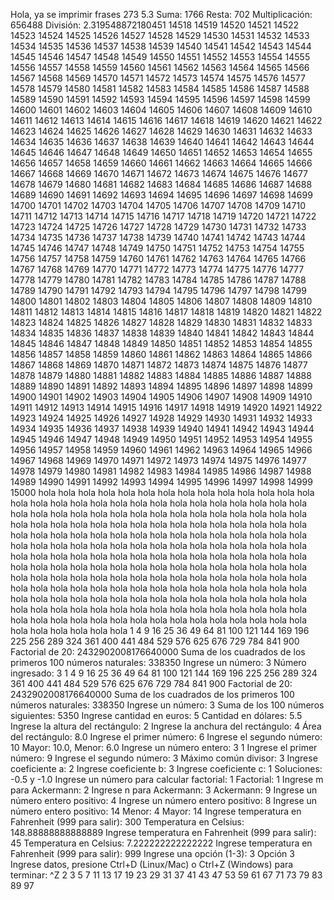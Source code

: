 Hola, ya se imprimir frases
273
5.3
Suma: 1766
Resta: 702
Multiplicación: 656488
División: 2.319548872180451
14518
14519
14520
14521
14522
14523
14524
14525
14526
14527
14528
14529
14530
14531
14532
14533
14534
14535
14536
14537
14538
14539
14540
14541
14542
14543
14544
14545
14546
14547
14548
14549
14550
14551
14552
14553
14554
14555
14556
14557
14558
14559
14560
14561
14562
14563
14564
14565
14566
14567
14568
14569
14570
14571
14572
14573
14574
14575
14576
14577
14578
14579
14580
14581
14582
14583
14584
14585
14586
14587
14588
14589
14590
14591
14592
14593
14594
14595
14596
14597
14598
14599
14600
14601
14602
14603
14604
14605
14606
14607
14608
14609
14610
14611
14612
14613
14614
14615
14616
14617
14618
14619
14620
14621
14622
14623
14624
14625
14626
14627
14628
14629
14630
14631
14632
14633
14634
14635
14636
14637
14638
14639
14640
14641
14642
14643
14644
14645
14646
14647
14648
14649
14650
14651
14652
14653
14654
14655
14656
14657
14658
14659
14660
14661
14662
14663
14664
14665
14666
14667
14668
14669
14670
14671
14672
14673
14674
14675
14676
14677
14678
14679
14680
14681
14682
14683
14684
14685
14686
14687
14688
14689
14690
14691
14692
14693
14694
14695
14696
14697
14698
14699
14700
14701
14702
14703
14704
14705
14706
14707
14708
14709
14710
14711
14712
14713
14714
14715
14716
14717
14718
14719
14720
14721
14722
14723
14724
14725
14726
14727
14728
14729
14730
14731
14732
14733
14734
14735
14736
14737
14738
14739
14740
14741
14742
14743
14744
14745
14746
14747
14748
14749
14750
14751
14752
14753
14754
14755
14756
14757
14758
14759
14760
14761
14762
14763
14764
14765
14766
14767
14768
14769
14770
14771
14772
14773
14774
14775
14776
14777
14778
14779
14780
14781
14782
14783
14784
14785
14786
14787
14788
14789
14790
14791
14792
14793
14794
14795
14796
14797
14798
14799
14800
14801
14802
14803
14804
14805
14806
14807
14808
14809
14810
14811
14812
14813
14814
14815
14816
14817
14818
14819
14820
14821
14822
14823
14824
14825
14826
14827
14828
14829
14830
14831
14832
14833
14834
14835
14836
14837
14838
14839
14840
14841
14842
14843
14844
14845
14846
14847
14848
14849
14850
14851
14852
14853
14854
14855
14856
14857
14858
14859
14860
14861
14862
14863
14864
14865
14866
14867
14868
14869
14870
14871
14872
14873
14874
14875
14876
14877
14878
14879
14880
14881
14882
14883
14884
14885
14886
14887
14888
14889
14890
14891
14892
14893
14894
14895
14896
14897
14898
14899
14900
14901
14902
14903
14904
14905
14906
14907
14908
14909
14910
14911
14912
14913
14914
14915
14916
14917
14918
14919
14920
14921
14922
14923
14924
14925
14926
14927
14928
14929
14930
14931
14932
14933
14934
14935
14936
14937
14938
14939
14940
14941
14942
14943
14944
14945
14946
14947
14948
14949
14950
14951
14952
14953
14954
14955
14956
14957
14958
14959
14960
14961
14962
14963
14964
14965
14966
14967
14968
14969
14970
14971
14972
14973
14974
14975
14976
14977
14978
14979
14980
14981
14982
14983
14984
14985
14986
14987
14988
14989
14990
14991
14992
14993
14994
14995
14996
14997
14998
14999
15000
hola
hola
hola
hola
hola
hola
hola
hola
hola
hola
hola
hola
hola
hola
hola
hola
hola
hola
hola
hola
hola
hola
hola
hola
hola
hola
hola
hola
hola
hola
hola
hola
hola
hola
hola
hola
hola
hola
hola
hola
hola
hola
hola
hola
hola
hola
hola
hola
hola
hola
hola
hola
hola
hola
hola
hola
hola
hola
hola
hola
hola
hola
hola
hola
hola
hola
hola
hola
hola
hola
hola
hola
hola
hola
hola
hola
hola
hola
hola
hola
hola
hola
hola
hola
hola
hola
hola
hola
hola
hola
hola
hola
hola
hola
hola
hola
hola
hola
hola
hola
hola
hola
hola
hola
hola
hola
hola
hola
hola
hola
hola
hola
hola
hola
hola
hola
hola
hola
hola
hola
hola
hola
hola
hola
hola
hola
hola
hola
hola
hola
hola
hola
hola
hola
hola
hola
hola
hola
hola
hola
hola
hola
hola
hola
hola
hola
hola
hola
hola
hola
hola
hola
hola
hola
hola
hola
hola
hola
hola
hola
hola
hola
hola
hola
hola
hola
hola
hola
hola
hola
hola
hola
hola
hola
hola
hola
hola
hola
hola
hola
hola
hola
hola
hola
hola
hola
hola
hola
hola
hola
hola
hola
hola
hola
hola
hola
hola
hola
hola
hola
1
4
9
16
25
36
49
64
81
100
121
144
169
196
225
256
289
324
361
400
441
484
529
576
625
676
729
784
841
900
Factorial de 20: 2432902008176640000
Suma de los cuadrados de los primeros 100 números naturales: 338350
Ingrese un número: 3
Número ingresado: 3
1
4
9
16
25
36
49
64
81
100
121
144
169
196
225
256
289
324
361
400
441
484
529
576
625
676
729
784
841
900
Factorial de 20: 2432902008176640000
Suma de los cuadrados de los primeros 100 números naturales: 338350
Ingrese un número: 3
Suma de los 100 números siguientes: 5350
Ingrese cantidad en euros: 5
Cantidad en dólares: 5.5
Ingrese la altura del rectángulo: 2
Ingrese la anchura del rectángulo: 4
Área del rectángulo: 8.0
Ingrese el primer número: 6
Ingrese el segundo número: 10
Mayor: 10.0, Menor: 6.0
Ingrese un número entero: 3
1
Ingrese el primer número: 9
Ingrese el segundo número: 3
Máximo común divisor: 3
Ingrese coeficiente a: 2
Ingrese coeficiente b: 3
Ingrese coeficiente c: 1
Soluciones: -0.5 y -1.0
Ingrese un número para calcular factorial: 1
Factorial: 1
Ingrese m para Ackermann: 2
Ingrese n para Ackermann: 3
Ackermann: 9
Ingrese un número entero positivo: 4
Ingrese un número entero positivo: 8
Ingrese un número entero positivo: 14
Menor: 4 Mayor: 14
Ingrese temperatura en Fahrenheit (999 para salir): 300
Temperatura en Celsius: 148.88888888888889
Ingrese temperatura en Fahrenheit (999 para salir): 45
Temperatura en Celsius: 7.222222222222222
Ingrese temperatura en Fahrenheit (999 para salir): 999
Ingrese una opción (1-3): 3
Opción 3
Ingrese datos, presione Ctrl+D (Linux/Mac) o Ctrl+Z (Windows) para terminar:
^Z
2
3
5
7
11
13
17
19
23
29
31
37
41
43
47
53
59
61
67
71
73
79
83
89
97
